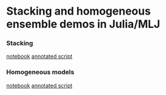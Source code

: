 # Stacking and homogeneous ensemble demos in Julia/MLJ


### Stacking

[notebook](two_model_stack.ipyng)
[annotated script](two_model_stack.jl)


### Homogeneous models

[notebook](ensemble.ipyng)
[annotated script](ensemble.jl)


